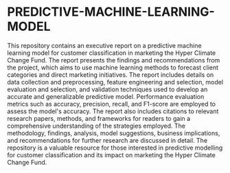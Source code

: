 # PREDICTIVE-MACHINE-LEARNING-MODEL
This repository contains an executive report on a predictive machine learning model for customer classification in marketing the Hyper Climate Change Fund. The report presents the findings and recommendations from the project, which aims to use machine learning methods to forecast client categories and direct marketing initiatives. The report includes details on data collection and preprocessing, feature engineering and selection, model evaluation and selection, and validation techniques used to develop an accurate and generalizable predictive model. Performance evaluation metrics such as accuracy, precision, recall, and F1-score are employed to assess the model's accuracy. The report also includes citations to relevant research papers, methods, and frameworks for readers to gain a comprehensive understanding of the strategies employed. The methodology, findings, analysis, model suggestions, business implications, and recommendations for further research are discussed in detail. The repository is a valuable resource for those interested in predictive modelling for customer classification and its impact on marketing the Hyper Climate Change Fund.
